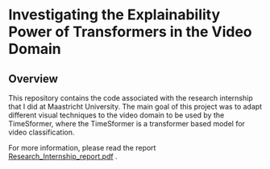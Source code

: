 # **Investigating the Explainability Power of Transformers in the Video Domain**

## **Overview**

This repository contains the code associated with the research internship that I did at Maastricht University. The main
goal of this project was to adapt different visual techniques to the video domain to be used by the TimeSformer, where
the TimeSformer is a transformer based model for video classification.

For more information, please read the report
[Research_Internship_report.pdf](https://github.com/chrisdt1998/Research_internship/blob/main/Research_Internship_report.pdf) .


